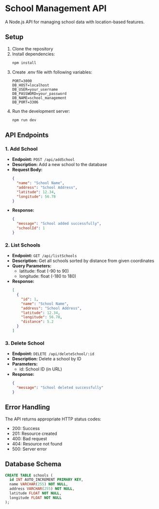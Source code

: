 # School Management API

A Node.js API for managing school data with location-based features.

## Setup

1. Clone the repository
2. Install dependencies:
   ```bash
   npm install
   ```
3. Create .env file with following variables:
   ```
   PORT=3000
   DB_HOST=localhost
   DB_USER=your_username
   DB_PASSWORD=your_password
   DB_NAME=school_management
   DB_PORT=3306
   ```
4. Run the development server:
   ```bash
   npm run dev
   ```

## API Endpoints

### 1. Add School
- **Endpoint:** `POST /api/addSchool`
- **Description:** Add a new school to the database
- **Request Body:**
  ```json
  {
    "name": "School Name",
    "address": "School Address",
    "latitude": 12.34,
    "longitude": 56.78
  }
  ```
- **Response:**
  ```json
  {
    "message": "School added successfully",
    "schoolId": 1
  }
  ```

### 2. List Schools
- **Endpoint:** `GET /api/listSchools`
- **Description:** Get all schools sorted by distance from given coordinates
- **Query Parameters:**
  - latitude: float (-90 to 90)
  - longitude: float (-180 to 180)
- **Response:**
  ```json
  [
    {
      "id": 1,
      "name": "School Name",
      "address": "School Address",
      "latitude": 12.34,
      "longitude": 56.78,
      "distance": 5.2
    }
  ]
  ```

### 3. Delete School
- **Endpoint:** `DELETE /api/deleteSchool/:id`
- **Description:** Delete a school by ID
- **Parameters:**
  - id: School ID (in URL)
- **Response:**
  ```json
  {
    "message": "School deleted successfully"
  }
  ```

## Error Handling

The API returns appropriate HTTP status codes:
- 200: Success
- 201: Resource created
- 400: Bad request
- 404: Resource not found
- 500: Server error

## Database Schema

```sql
CREATE TABLE schools (
  id INT AUTO_INCREMENT PRIMARY KEY,
  name VARCHAR(255) NOT NULL,
  address VARCHAR(255) NOT NULL,
  latitude FLOAT NOT NULL,
  longitude FLOAT NOT NULL
);
``` 